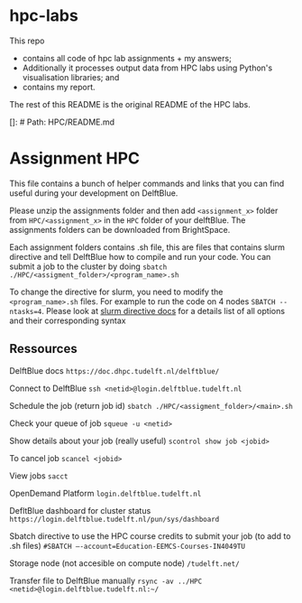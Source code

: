 # hpc-labs
This repo
- contains all code of hpc lab assignments + my answers;
- Additionally it processes output data from HPC labs
using Python's visualisation libraries; and
- contains my report.

The rest of this README is the original README of the HPC labs.

[]: # Path: HPC/README.md
# Assignment HPC

This file contains a bunch of helper commands and links that you can find useful during your development on DelftBlue.

Please unzip the assignments folder and then add `<assignment_x>` folder from `HPC/<assignment_x>` in the `HPC` folder of your delftBlue. The assignments folders can be downloaded from BrightSpace.

Each assignment folders contains .sh file, this are files that contains slurm directive and tell DelftBlue how to compile and run your code. You can submit a job to the cluster by doing `sbatch ./HPC/<assigment_folder>/<program_name>.sh`

To change the directive for slurm, you need to modify the `<program_name>.sh` files. 
For example to run the code on 4 nodes `SBATCH --ntasks=4`.
Please look at [slurm directive docs](https://slurm.schedmd.com/sbatch.html) for a details list of all options and their corresponding syntax

## Ressources

DelftBlue docs
`https://doc.dhpc.tudelft.nl/delftblue/`

Connect to DelftBlue
`ssh <netid>@login.delftblue.tudelft.nl`

Schedule the job (return job id) 
`sbatch ./HPC/<assigment_folder>/<main>.sh`

Check your queue of job 
`squeue -u <netid>`

Show details about your job (really useful) 
`scontrol show job <jobid>`

To cancel job 
`scancel <jobid>`

View jobs 
`sacct`

OpenDemand Platform
`login.delftblue.tudelft.nl`

DefltBlue dashboard for cluster status
`https://login.delftblue.tudelft.nl/pun/sys/dashboard`

Sbatch directive to use the HPC course credits to submit your job (to add to .sh files)
`#SBATCH –-account=Education-EEMCS-Courses-IN4049TU`

Storage node (not accesible on compute node)
`/tudelft.net/` 

Transfer file to DelftBlue manually
`rsync -av ../HPC <netid>@login.delftblue.tudelft.nl:~/`
